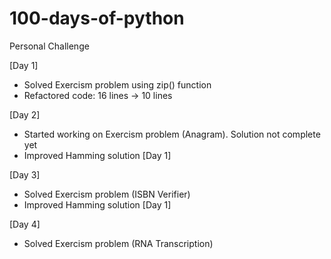 # 100-days-of-python
Personal Challenge

[Day 1]
- Solved Exercism problem using zip() function
- Refactored code: 16 lines -> 10 lines

[Day 2]
- Started working on Exercism problem (Anagram). Solution not complete yet
- Improved Hamming solution [Day 1]

[Day 3]
- Solved Exercism problem (ISBN Verifier)
- Improved Hamming solution [Day 1]

[Day 4]
- Solved Exercism problem (RNA Transcription)
